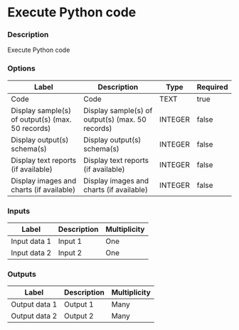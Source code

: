 # Execute Python code
###  Description
Execute Python code
###  Options
| Label | Description | Type | Required |
|---|---|---|---|
| Code | Code | TEXT | true |
| Display sample(s) of output(s) (max. 50 records) | Display sample(s) of output(s) (max. 50 records) | INTEGER | false |
| Display output(s) schema(s) | Display output(s) schema(s) | INTEGER | false |
| Display text reports (if available) | Display text reports (if available) | INTEGER | false |
| Display images and charts (if available) | Display images and charts (if available) | INTEGER | false |
###  Inputs
| Label | Description | Multiplicity |
|---|---|---|
| Input data 1 | Input 1 | One |
| Input data 2 | Input 2 | One |
###  Outputs
| Label | Description | Multiplicity |
|---|---|---|
| Output data 1 | Output 1 | Many |
| Output data 2 | Output 2 | Many |
